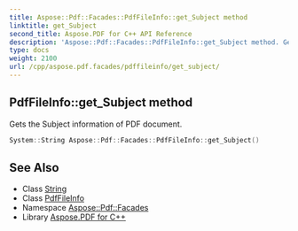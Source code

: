```yaml
---
title: Aspose::Pdf::Facades::PdfFileInfo::get_Subject method
linktitle: get_Subject
second_title: Aspose.PDF for C++ API Reference
description: 'Aspose::Pdf::Facades::PdfFileInfo::get_Subject method. Gets the Subject information of PDF document in C++.'
type: docs
weight: 2100
url: /cpp/aspose.pdf.facades/pdffileinfo/get_subject/
---
```

## PdfFileInfo::get_Subject method


Gets the Subject information of PDF document.

```cpp
System::String Aspose::Pdf::Facades::PdfFileInfo::get_Subject()
```

## See Also

* Class [String](../../../system/string/)
* Class [PdfFileInfo](../)
* Namespace [Aspose::Pdf::Facades](../../)
* Library [Aspose.PDF for C++](../../../)
